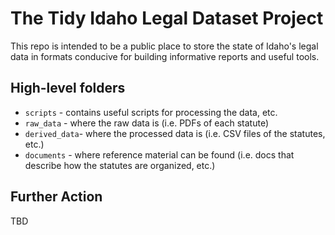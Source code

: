 # The Tidy Idaho Legal Dataset Project

This repo is intended to be a public place to store the state of Idaho's legal data in formats conducive for building informative reports and useful tools.

## High-level folders

- `scripts` - contains useful scripts for processing the data, etc.
- `raw_data` - where the raw data is (i.e. PDFs of each statute)
- `derived_data`- where the processed data is (i.e. CSV files of the statutes, etc.)
- `documents` - where reference material can be found (i.e. docs that describe how the statutes are organized, etc.)

## Further Action

TBD
